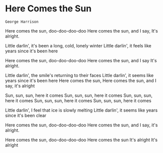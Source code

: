 # Here Comes the Sun
`George Harrison`

Here comes the sun, doo-doo-doo-doo
Here comes the sun, and I say, It's alright.

Little darlin', it's been a long, cold, lonely winter
Little darlin', it feels like years since it's been here

Here comes the sun, doo-doo-doo-doo
Here comes the sun, and I say It's alright.

Little darlin', the smile's returning to their faces
Little darlin', it seems like years since it's been here
Here comes the sun, Here comes the sun, and I say, it's alright

Sun, sun, sun, here it comes
Sun, sun, sun, here it comes
Sun, sun, sun, here it comes
Sun, sun, sun, here it comes
Sun, sun, sun, here it comes

Little darlin', I feel that ice is slowly melting
Little darlin', it seems like years since it's been clear

Here comes the sun, doo-doo-doo-doo
Here comes the sun, and I say, it's alright.

Here comes the sun, doo-doo-doo-doo
Here comes the sun
It's alright
It's alright
